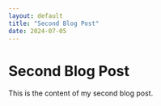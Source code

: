 ```yaml
---
layout: default
title: "Second Blog Post"
date: 2024-07-05
---
```


# Second Blog Post

This is the content of my second blog post.
